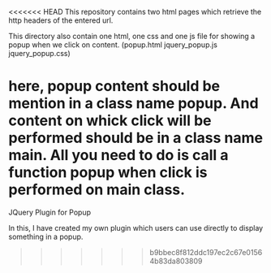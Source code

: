 <<<<<<< HEAD
This repository contains two html pages which retrieve the http headers of the entered url.

This directory also contain one html, one css and one js file for showing a popup when we click on content.
(popup.html jquery_popup.js jquery_popup.css)

here, popup content should be mention in a class name popup. And content on whick click will be performed should be in a class name main.
All you need to do is call a function popup when click is performed on main class.
=======
JQuery Plugin for Popup

In this, I have created my own plugin which users can use directly to display something in a popup.
>>>>>>> b9bbec8f812ddc197ec2c67e01564b83da803809
